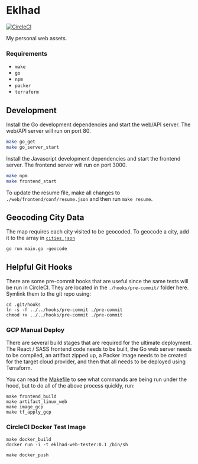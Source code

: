 # Eklhad

[![CircleCI](https://circleci.com/gh/dahlke/eklhad/tree/master.svg?style=svg&circle-token=e37d2b20028dc6e1a4c66a18688d04d29d1c7fef)](https://circleci.com/gh/dahlke/eklhad/tree/master)

My personal web assets.

### Requirements

- `make`
- `go`
- `npm`
- `packer`
- `terraform`


## Development

Install the Go development dependencies and start the web/API server. The web/API server will run on port 80.

```bash
make go_get
make go_server_start
```

Install the Javascript development dependencies and start the frontend server. The frontend server will run on port 3000.
```bash
make npm
make frontend_start
```

To update the resume file, make all changes to `./web/frontend/conf/resume.json` and then run `make resume`.

## Geocoding City Data

The map requires each city visited to be geocoded. To geocode a city, add it to the array in [`cities.json`](./web/services/data/cities-array.json)
```
go run main.go -geocode
```

## Helpful Git Hooks

There are some pre-commit hooks that are useful since the same tests will be run in CircleCI. They are located in the `./hooks/pre-commit/` folder here. Symlink them to the git repo using:

```
cd .git/hooks
ln -s -f ../../hooks/pre-commit ./pre-commit
chmod +x ../../hooks/pre-commit ./pre-commit
```

### GCP Manual Deploy

There are several build stages that are required for the ultimate deployment. The React / SASS frontend code needs to be built, the Go web server needs to be compiled, an artifact zipped up, a Packer image needs to be created for the target cloud provider, and then that all needs to be deployed using Terraform.

You can read the [Makefile](./Makefile) to see what commands are being run under the hood, but to do all of the above process quickly, run:
```
make frontend_build
make artifact_linux_web
make image_gcp
make tf_apply_gcp
```


### CircleCI Docker Test Image

```
make docker_build
docker run -i -t eklhad-web-tester:0.1 /bin/sh
```

```
make docker_push
```